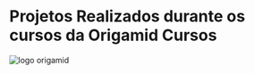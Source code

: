 # Projetos Realizados durante os cursos da Origamid Cursos


![logo origamid](https://i.pinimg.com/originals/2b/26/75/2b267547b45b53f39ae691d359b77d93.png)
